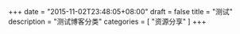 +++
date = "2015-11-02T23:48:05+08:00"
draft = false
title = "测试"
description = "测试博客分类"
categories = [ "资源分享" ]
+++
